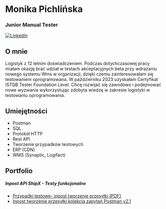 # Monika Pichlińska
### Junior Manual Tester
[![LinkedIn](https://img.shields.io/badge/linkedin-%230077B5.svg?style=for-the-badge&logo=linkedin&logoColor=white)](https://www.linkedin.com/in/monika-pichlińska-157675283)
## O mnie
Logistyk z 12 letnim doświadczeniem. Podczas dotychczasowej pracy miałam okazję brać udział w testach akceptacyjnych beta przy wdrażaniu nowego systemu Wms w organizacji, dzięki czemu zainteresowałam się testowaniem oprogramowana.
W październiku 2023 uzyskałam Certyfikat ISTQB Tester Foundation Level.
Chcę rozwijać się zawodowo i podejmować nowe wyzwania wykorzystując zdobyta wiedzę w zakresie logistyki w testowaniu oprogramowania.

## Umiejętności
* Postman
* SQL
* Protokół HTTP
* Rest API
* Tworzenie przypadków testowych
* ERP (CDN)
* WMS (Synaptic, Logifact)

## Portfolio
##### Inpost API ShipX - Testy funkcjonalne
* [Przypadki testowe- inpost tworzenie przesyłki (PDF)](tworzenie_przesylki_inpost_przypadki_testowe.pdf) 
* [Inpost tworzenie przesyłki kolekcja zapytań Postman v2.1](Inspost_tworzenie_nowej_przesyłki.postman_collection.json)     